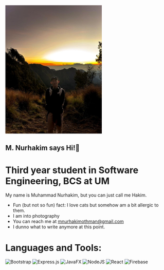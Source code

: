 <img src="profpic2.jpg" width="300" height="400" />

## M. Nurhakim says Hi!👋
# Third year student in Software Engineering, BCS at UM

My name is Muhammad Nurhakim, but you can just call me Hakim.

* Fun (but not so fun) fact: I love cats but somehow am a bit allergic to them.
* I am into photography
* You can reach me at [mnurhakimothman@gmail.com](mnurhakimothman@gmail.com)
* I dunno what to write anymore at this point.

# Languages and Tools:
![Bootstrap](https://img.shields.io/badge/bootstrap-%238511FA.svg?style=for-the-badge&logo=bootstrap&logoColor=white)
![Express.js](https://img.shields.io/badge/express.js-%23404d59.svg?style=for-the-badge&logo=express&logoColor=%2361DAFB)
![JavaFX](https://img.shields.io/badge/javafx-%23FF0000.svg?style=for-the-badge&logo=javafx&logoColor=white)
![NodeJS](https://img.shields.io/badge/node.js-6DA55F?style=for-the-badge&logo=node.js&logoColor=white)
![React](https://img.shields.io/badge/react-%2320232a.svg?style=for-the-badge&logo=react&logoColor=%2361DAFB)
![Firebase](https://img.shields.io/badge/firebase-%23039BE5.svg?style=for-the-badge&logo=firebase)
